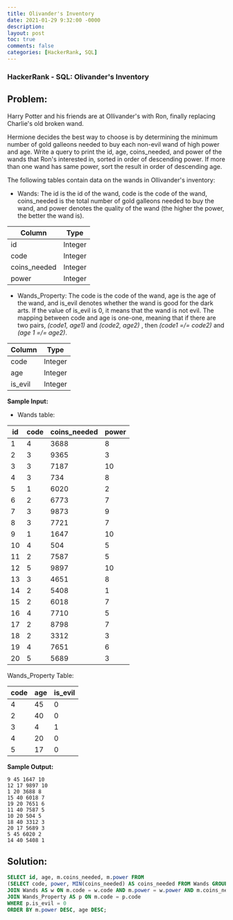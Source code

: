 ```yaml
---
title: Olivander's Inventory
date: 2021-01-29 9:32:00 -0000
description: 
layout: post
toc: true
comments: false
categories: [HackerRank, SQL]
---
```


### HackerRank - SQL: Olivander's Inventory

## Problem:

Harry Potter and his friends are at Ollivander's with Ron, finally replacing Charlie's old broken wand.

Hermione decides the best way to choose is by determining the minimum number of gold galleons needed to buy each non-evil wand of high power and age. Write a query to print the id, age, coins_needed, and power of the wands that Ron's interested in, sorted in order of descending power. If more than one wand has same power, sort the result in order of descending age.

The following tables contain data on the wands in Ollivander's inventory:

* Wands: The id is the id of the wand, code is the code of the wand, coins_needed is the total number of gold galleons needed to buy the wand, and power denotes the quality of the wand (the higher the power, the better the wand is).

| Column | Type |
| ----------- | ----------- |
| id | Integer |
| code | Integer |
| coins_needed | Integer |
| power | Integer |

* Wands_Property: The code is the code of the wand, age is the age of the wand, and is_evil denotes whether the wand is good for the dark arts. If the value of is_evil is 0, it means that the wand is not evil. The mapping between code and age is one-one, meaning that if there are two pairs, _(code1, age1)_ and _(code2, age2)_ , then _(code1 =/= code2)_ and _(age 1 =/= age2)_. 

| Column | Type |
| ----------- | ----------- |
| code | Integer |
| age | Integer |
| is_evil | Integer |

**Sample Input:**
* Wands table:

| id | code | coins_needed | power | 
| ----------- | ----------- | ----------- | ----------- |
| 1 | 4 | 3688 | 8 |
| 2 | 3 | 9365 | 3 |
| 3 | 3 | 7187 | 10 |
| 4 | 3 | 734 | 8 |
| 5 | 1 | 6020 | 2 |
| 6 | 2 | 6773 | 7 |
| 7 | 3 | 9873 | 9 |
| 8 | 3 | 7721 | 7 |
| 9 | 1 | 1647 | 10 |
| 10 | 4 | 504 | 5 |
| 11 | 2 | 7587 | 5 |
| 12 | 5 | 9897 | 10 |
| 13 | 3 | 4651 | 8 |
| 14 | 2 | 5408 | 1 |
| 15 | 2 | 6018 | 7 |
| 16 | 4 | 7710 | 5 |
| 17 | 2 | 8798 | 7 |
| 18 | 2 | 3312 | 3 |
| 19 | 4 | 7651 | 6 |
| 20 | 5 | 5689 | 3 |

Wands_Property Table:

| code | age | is_evil |
| ----------- | ----------- | ----------- |
| 4 | 45 | 0 |
| 2 | 40 | 0 |
| 3 | 4 | 1 |
| 4 | 20 | 0 |
| 5 | 17 | 0 |


**Sample Output:**
```
9 45 1647 10
12 17 9897 10
1 20 3688 8
15 40 6018 7
19 20 7651 6
11 40 7587 5
10 20 504 5
18 40 3312 3
20 17 5689 3
5 45 6020 2
14 40 5408 1
```

## Solution:

```sql
SELECT id, age, m.coins_needed, m.power FROM 
(SELECT code, power, MIN(coins_needed) AS coins_needed FROM Wands GROUP BY code, power) AS m
JOIN Wands AS w ON m.code = w.code AND m.power = w.power AND m.coins_needed = w.coins_needed
JOIN Wands_Property AS p ON m.code = p.code
WHERE p.is_evil = 0
ORDER BY m.power DESC, age DESC;
```